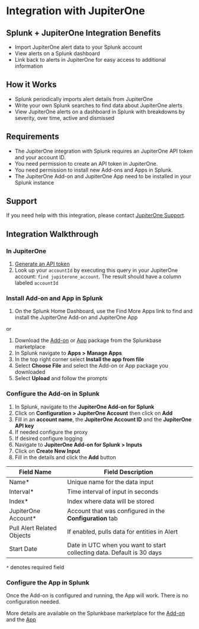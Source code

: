 # Integration with JupiterOne

## Splunk + JupiterOne Integration Benefits

- Import JupiterOne alert data to your Splunk account
- View alerts on a Splunk dashboard
- Link back to alerts in JupiterOne for easy access to additional information

## How it Works

- Splunk periodically imports alert details from JupiterOne
- Write your own Splunk searches to find data about JupiterOne alerts
- View JupiterOne alerts on a dashboard in Splunk with breakdowns by severity, over time, active and dismissed 

## Requirements

- The JupiterOne integration with Splunk requires an JupiterOne API token and your account ID.
- You need permission to create an API token in JupiterOne.
- You need permission to install new Add-ons and Apps in Splunk.
- The JupiterOne Add-on and JupiterOne App need to be installed in your Splunk instance

## Support

If you need help with this integration, please contact
[JupiterOne Support](https://support.jupiterone.io).

## Integration Walkthrough

### In JupiterOne

1. [Generate an API token](https://support.jupiterone.io/hc/en-us/articles/360025847594-Enable-API-Key-Access)
2. Look up your `accountId` by executing this query in your JupiterOne account: `find jupiterone_account`.  The result should have a column labeled `accountId`

### Install Add-on and App in Splunk

1. On the Splunk Home Dashboard, use the Find More Apps link to find and install the JupiterOne Add-on and JupiterOne App

or

1. Download the [Add-on](https://splunkbase.splunk.com/app/6138) or [App](https://splunkbase.splunk.com/app/6139) package from the Splunkbase marketplace
2. In Splunk navigate to **Apps > Manage Apps**
3. In the top right corner select **Install the app from file**
4. Select **Choose File** and select the Add-on or App package you downloaded
5. Select **Upload** and follow the prompts

### Configure the Add-on in Splunk

1. In Splunk, navigate to the **JupiterOne Add-on for Splunk**
2. Click on **Configuration > JupiterOne Account** then click on **Add**
3. Fill in an **account name**, the **JupiterOne Account ID** and the **JupiterOne API key**
4. If needed configure the proxy
5. If desired configure logging
6. Navigate to **JupiterOne Add-on for Splunk > Inputs**
7. Click on **Create New Input**
8. Fill in the details and click the **Add** button

| Field Name | Field Description                  |
| ------------------ | -----------------------------------|
| Name*               | Unique name for the data input     |
| Interval*           | Time interval of input in seconds  |
| Index*              | Index where data will be stored    |
| JupiterOne Account* | Account that was configured in the **Configuration** tab |
| Pull Alert Related Objects | If enabled, pulls data for entities in Alert |
| Start Date | Date in UTC when you want to start collecting data.  Default is 30 days |

`*` denotes required field

### Configure the App in Splunk

Once the Add-on is configured and running, the App will work.  There is no configuration needed.

More details are available on the Splunkbase marketplace for the [Add-on](https://splunkbase.splunk.com/app/6138) and the [App](https://splunkbase.splunk.com/app/6139)